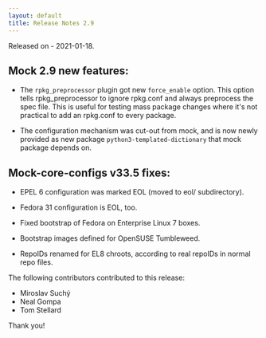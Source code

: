 ```yaml
---
layout: default
title: Release Notes 2.9
---
```


Released on - 2021-01-18.

## Mock 2.9 new features:

 * The `rpkg_preprocessor` plugin got new `force_enable` option.  This option
   tells rpkg_preprocessor to ignore rpkg.conf and always preprocess the spec
   file.  This is useful for testing mass package changes where it's not
   practical to add an rpkg.conf to every package.

 * The configuration mechanism was cut-out from mock, and is now newly provided
   as new package `python3-templated-dictionary` that mock package depends on.

## Mock-core-configs v33.5 fixes:

 * EPEL 6 configuration was marked EOL (moved to eol/ subdirectory).

 * Fedora 31 configuration is EOL, too.

 * Fixed bootstrap of Fedora on Enterprise Linux 7 boxes.

 * Bootstrap images defined for OpenSUSE Tumbleweed.

 * RepoIDs renamed for EL8 chroots, according to real repoIDs in normal repo
   files.

The following contributors contributed to this release:

 * Miroslav Suchý
 * Neal Gompa
 * Tom Stellard

Thank you!
